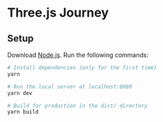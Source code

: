 # Three.js Journey

## Setup
Download [Node.js](https://nodejs.org/en/download/).
Run the following commands:

``` bash
# Install dependencies (only for the first time)
yarn

# Run the local server at localhost:8080
yarn dev

# Build for production in the dist/ directory
yarn build
```
